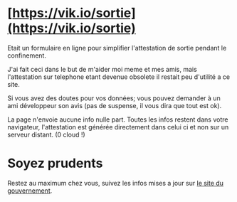 # [https://vik.io/sortie](https://vik.io/sortie)
Etait un formulaire en ligne pour simplifier l'attestation de sortie pendant le confinement.

J'ai fait ceci dans le but de m'aider moi meme et mes amis, mais l'attestation sur telephone etant devenue obsolete il restait peu d'utilité a ce site.

Si vous avez des doutes pour vos données; vous pouvez demander à un ami développeur son avis (pas de suspense, il vous dira que tout est ok).

La page n'envoie aucune info nulle part. Toutes les infos restent dans votre navigateur, l'attestation est générée directement dans celui ci et non sur un serveur distant. (0 cloud !)

# Soyez prudents

Restez au maximum chez vous, suivez les infos mises a jour sur [le site du gouvernement](https://www.gouvernement.fr/info-coronavirus).

